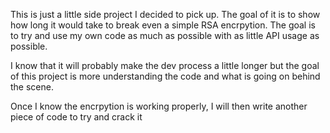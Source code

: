 This is just a little side project I decided to pick up. The goal of it is to show how long it would take to break even 
a simple RSA encrpytion. The goal is to try and use my own code as much as possible with as little API usage as possible.

I know that it will probably make the dev process a little longer but the goal of this project is more understanding the code
and what is going on behind the scene. 

Once I know the encrpytion is working properly, I will then write another piece of code to try and crack it
